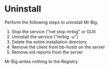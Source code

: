 # Uninstall

Perform the following steps to uninstall Mr Big:

1. Stop the service ("net stop mrbig" or GUI)
1. Uninstall the service ("mrbig -u")
1. Delete the entire installation directory
1. Remove the client from bb-hosts on the server
1. Remove old reports from the server 

Mr Big writes nothing to the Registry.
